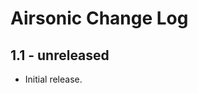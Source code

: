 Airsonic Change Log
======================

1.1 - unreleased
----------------

  * Initial release.
